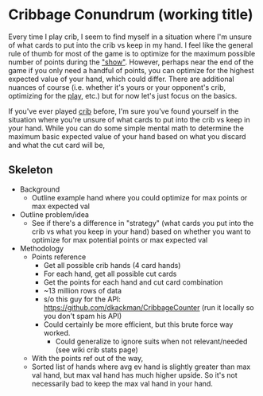 # Cribbage Conundrum (working title)

Every time I play crib, I seem to find myself in a situation where I'm unsure of what cards to put into the crib vs keep in my hand. I feel like the general rule of thumb for most of the game is to optimize for the maximum possible number of points during the ["show"](https://en.wikipedia.org/wiki/Cribbage#Show). However, perhaps near the end of the game if you only need a handful of points, you can optimize for the highest expected value of your hand, which could differ. There are additional nuances of course (i.e. whether it's yours or your opponent's crib, optimizing for the [play](https://en.wikipedia.org/wiki/Cribbage#Play), etc.) but for now let's just focus on the basics.

If you've ever played [crib](https://en.wikipedia.org/wiki/Cribbage) before, I'm sure you've found yourself in the situation where you're unsure of what cards to put into the crib vs keep in your hand. While you can do some simple mental math to determine the maximum basic expected value of your hand based on what you discard and what the cut card will be, 

## Skeleton 

- Background
  - Outline example hand where you could optimize for max points or max expected val
- Outline problem/idea
  - See if there's a difference in "strategy" (what cards you put into the crib vs what you keep in your hand) based on whether you want to optimize for max potential points or max expected val
- Methodology
  - Points reference
    - Get all possible crib hands (4 card hands)
    - For each hand, get all possible cut cards
    - Get the points for each hand and cut card combination
    - ~13 million rows of data
    - s/o this guy for the API: https://github.com/dkackman/CribbageCounter (run it locally so you don't spam his API)
    - Could certainly be more efficient, but this brute force way worked. 
      - Could generalize to ignore suits when not relevant/needed (see wiki crib stats page)
  - With the points ref out of the way, 
  - Sorted list of hands where avg ev hand is slightly greater than max val hand, but max val hand has much higher upside. So it's not necessarily bad to keep the max val hand in your hand.